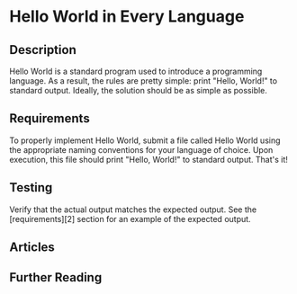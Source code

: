 # Hello World in Every Language

## Description

Hello World is a standard program used to introduce a programming language.
As a result, the rules are pretty simple: print "Hello, World!" to standard
output. Ideally, the solution should be as simple as possible.


## Requirements

To properly implement Hello World, submit a file called Hello World using the
appropriate naming conventions for your language of choice. Upon execution, this
file should print "Hello, World!" to standard output. That's it!


## Testing

Verify that the actual output matches the expected output. See the
[requirements][2] section for an example of the expected output.


## Articles



## Further Reading